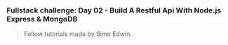 ### Fullstack challenge:  Day 02 - Build A Restful Api With Node.js Express & MongoDB

> Follow tutorials made by Simo Edwin.
